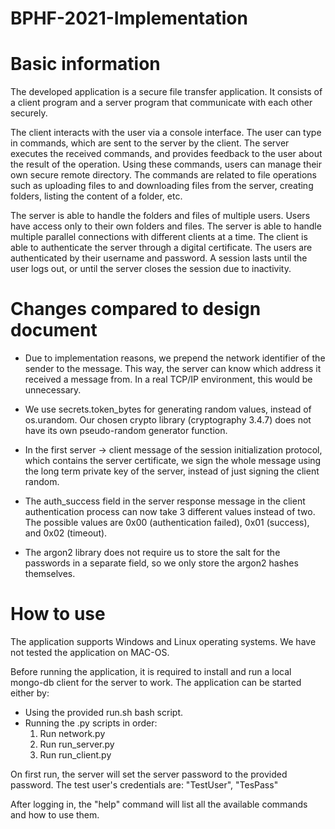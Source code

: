 # BPHF-2021-Implementation

<h1> Basic information </h1>

The developed application is a secure file transfer application. It consists of a client program and a server program
that communicate with each other securely.

The client interacts with the user via a console interface.
The user can type in commands, which are sent to the server by the client.
The server executes the received commands, and provides feedback to the user about the result of the operation.
Using these commands, users can manage their own secure remote directory. The commands are related to file operations
such as uploading files to and downloading files from the server, creating folders, listing the content of a folder, etc.

The server is able to handle the folders and files of multiple users. Users have access only to their own folders and
files. The server is able to handle multiple parallel connections with different clients at a time.
The client is able to authenticate the server through a digital certificate. The users are authenticated by their
username and password. A session lasts until the user logs out, or until the server closes the session due to inactivity.

<h1> Changes compared to design document </h1>

- Due to implementation reasons, we prepend the network identifier of the sender to the message. This way, the server
  can know which address it received a message from. In a real TCP/IP environment, this would be unnecessary.

- We use secrets.token_bytes for generating random values, instead of os.urandom.
  Our chosen crypto library (cryptography 3.4.7) does not have its own pseudo-random generator function.

- In the first server -> client message of the session initialization protocol, which contains the server certificate,
  we sign the whole message using the long term private key of the server, instead of just signing the client random.

- The auth_success field in the server response message in the client authentication process can now take 3 different
  values instead of two. The possible values are 0x00 (authentication failed), 0x01 (success), and 0x02 (timeout).

- The argon2 library does not require us to store the salt for the passwords in a separate field, so we only store
  the argon2 hashes themselves.

<h1> How to use </h1>

The application supports Windows and Linux operating systems.
We have not tested the application on MAC-OS.

Before running the application, it is required to install and run a local mongo-db client for the server to work.
The application can be started either by:
 - Using the provided run.sh bash script.
 - Running the .py scripts in order:
   1. Run network.py
   2. Run run_server.py
   3. Run run_client.py

On first run, the server will set the server password to the provided password.
The test user's credentials are: "TestUser", "TesPass"

After logging in, the "help" command will list all the available commands and how to use them.